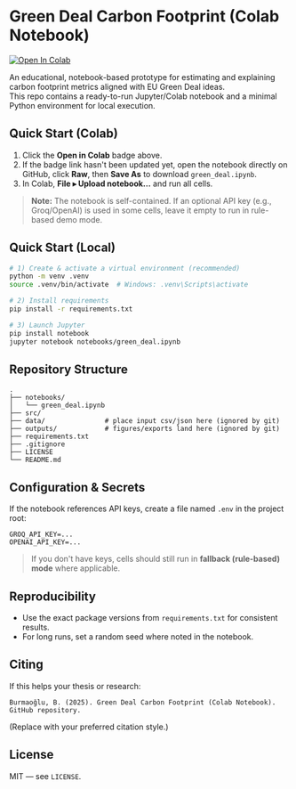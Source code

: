 # Green Deal Carbon Footprint (Colab Notebook)

[![Open In Colab](https://colab.research.google.com/assets/colab-badge.svg)](https://colab.research.google.com/github/USER/REPO/blob/main/notebooks/green_deal.ipynb)

An educational, notebook-based prototype for estimating and explaining carbon footprint metrics aligned with EU Green Deal ideas.  
This repo contains a ready-to-run Jupyter/Colab notebook and a minimal Python environment for local execution.

## Quick Start (Colab)
1. Click the **Open in Colab** badge above.  
2. If the badge link hasn't been updated yet, open the notebook directly on GitHub, click **Raw**, then **Save As** to download `green_deal.ipynb`.  
3. In Colab, **File ▸ Upload notebook...** and run all cells.

> **Note:** The notebook is self-contained. If an optional API key (e.g., Groq/OpenAI) is used in some cells, leave it empty to run in rule-based demo mode.

## Quick Start (Local)
```bash
# 1) Create & activate a virtual environment (recommended)
python -m venv .venv
source .venv/bin/activate  # Windows: .venv\Scripts\activate

# 2) Install requirements
pip install -r requirements.txt

# 3) Launch Jupyter
pip install notebook
jupyter notebook notebooks/green_deal.ipynb
```

## Repository Structure
```
.
├── notebooks/
│   └── green_deal.ipynb
├── src/
├── data/               # place input csv/json here (ignored by git)
├── outputs/            # figures/exports land here (ignored by git)
├── requirements.txt
├── .gitignore
├── LICENSE
└── README.md
```

## Configuration & Secrets
If the notebook references API keys, create a file named `.env` in the project root:
```
GROQ_API_KEY=...
OPENAI_API_KEY=...
```
> If you don't have keys, cells should still run in **fallback (rule-based) mode** where applicable.

## Reproducibility
- Use the exact package versions from `requirements.txt` for consistent results.
- For long runs, set a random seed where noted in the notebook.

## Citing
If this helps your thesis or research:
```
Burmaoğlu, B. (2025). Green Deal Carbon Footprint (Colab Notebook). GitHub repository.
```
(Replace with your preferred citation style.)

## License
MIT — see `LICENSE`.
